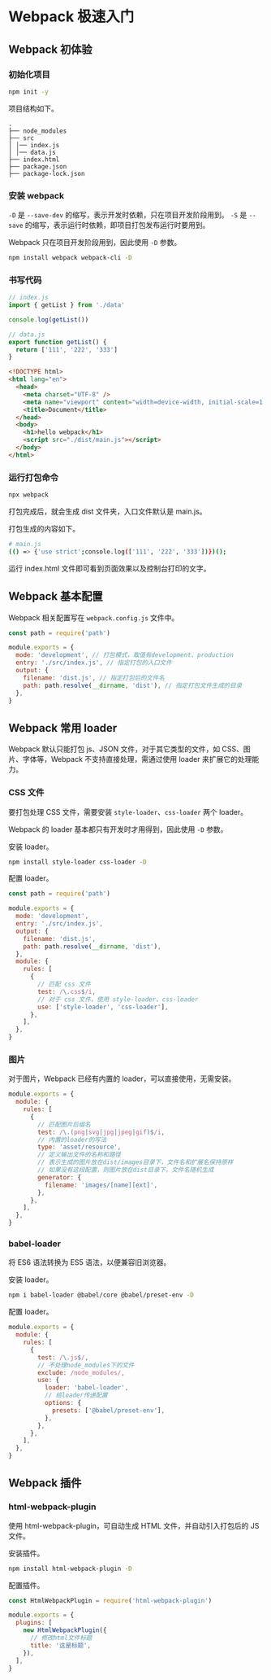 # Webpack 极速入门

## Webpack 初体验

### 初始化项目

```bash
npm init -y
```

项目结构如下。

```shell
.
├── node_modules
├── src
│ │── index.js
│ │── data.js
├── index.html
├── package.json
├── package-lock.json
```

### 安装 webpack

`-D` 是 `--save-dev` 的缩写，表示开发时依赖，只在项目开发阶段用到。
`-S` 是 `--save` 的缩写，表示运行时依赖，即项目打包发布运行时要用到。

Webpack 只在项目开发阶段用到，因此使用 `-D` 参数。

```bash
npm install webpack webpack-cli -D
```

### 书写代码

```js
// index.js
import { getList } from './data'

console.log(getList())
```

```js
// data.js
export function getList() {
  return ['111', '222', '333']
}
```

```html
<!DOCTYPE html>
<html lang="en">
  <head>
    <meta charset="UTF-8" />
    <meta name="viewport" content="width=device-width, initial-scale=1.0" />
    <title>Document</title>
  </head>
  <body>
    <h1>hello webpack</h1>
    <script src="./dist/main.js"></script>
  </body>
</html>
```

### 运行打包命令

```bash
npx webpack
```

打包完成后，就会生成 dist 文件夹，入口文件默认是 main.js。

打包生成的内容如下。

```bash
# main.js
(() => {'use strict';console.log(['111', '222', '333'])})();
```

运行 index.html 文件即可看到页面效果以及控制台打印的文字。

## Webpack 基本配置

Webpack 相关配置写在 `webpack.config.js` 文件中。

```js
const path = require('path')

module.exports = {
  mode: 'development', // 打包模式，取值有development、production
  entry: './src/index.js', // 指定打包的入口文件
  output: {
    filename: 'dist.js', // 指定打包后的文件名
    path: path.resolve(__dirname, 'dist'), // 指定打包文件生成的目录
  },
}
```

## Webpack 常用 loader

Webpack 默认只能打包 js、JSON 文件，对于其它类型的文件，如 CSS、图片、字体等，Webpack 不支持直接处理，需通过使用 loader 来扩展它的处理能力。

### CSS 文件

要打包处理 CSS 文件，需要安装 `style-loader`、`css-loader` 两个 loader。

Webpack 的 loader 基本都只有开发时才用得到，因此使用 `-D` 参数。

安装 loader。

```bash
npm install style-loader css-loader -D
```

配置 loader。

```js
const path = require('path')

module.exports = {
  mode: 'development',
  entry: './src/index.js',
  output: {
    filename: 'dist.js',
    path: path.resolve(__dirname, 'dist'),
  },
  module: {
    rules: [
      {
        // 匹配 css 文件
        test: /\.css$/i,
        // 对于 css 文件，使用 style-loader、css-loader
        use: ['style-loader', 'css-loader'],
      },
    ],
  },
}
```

### 图片

对于图片，Webpack 已经有内置的 loader，可以直接使用，无需安装。

```js
module.exports = {
  module: {
    rules: [
      {
        // 匹配图片后缀名
        test: /\.(png|svg|jpg|jpeg|gif)$/i,
        // 内置的loader的写法
        type: 'asset/resource',
        // 定义输出文件的名称和路径
        // 表示生成的图片放在dist/images目录下，文件名和扩展名保持原样
        // 如果没有这段配置，则图片放在dist目录下，文件名随机生成
        generator: {
          filename: 'images/[name][ext]',
        },
      },
    ],
  },
}
```

### babel-loader

将 ES6 语法转换为 ES5 语法，以便兼容旧浏览器。

安装 loader。

```bash
npm i babel-loader @babel/core @babel/preset-env -D
```

配置 loader。

```js
module.exports = {
  module: {
    rules: [
      {
        test: /\.js$/,
        // 不处理node_modules下的文件
        exclude: /node_modules/,
        use: {
          loader: 'babel-loader',
          // 给loader传递配置
          options: {
            presets: ['@babel/preset-env'],
          },
        },
      },
    ],
  },
}
```

## Webpack 插件

### html-webpack-plugin

使用 html-webpack-plugin，可自动生成 HTML 文件，并自动引入打包后的 JS 文件。

安装插件。

```bash
npm install html-webpack-plugin -D
```

配置插件。

```js
const HtmlWebpackPlugin = require('html-webpack-plugin')

module.exports = {
  plugins: [
    new HtmlWebpackPlugin({
      // 修改html文件标题
      title: '这是标题',
    }),
  ],
}
```
